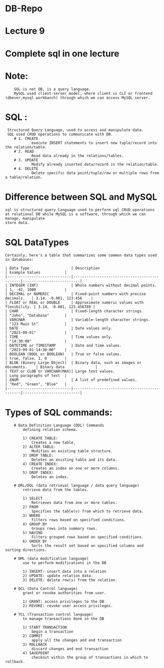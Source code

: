 # DB-Repo
 
# Lecture 9

# Complete sql in one lecture 

# Note:
		SQL is not DB, is a query language.
		MySQL used client-server model, where client is CLI or frontend (dbever,mysql workbanch) through which we can access MySQL server.

# SQL :
	 Structured Query Language, used to access and manipulate data.
	 SQL used CRUD operations to communicate with DB.
		# 1. CREATE 
				execute INSERT statements to insert new tuple/record into the relation/table.
		# 2. READ 
				Read data already in the relations/tables.
		# 3. UPDATE 
				Modify already inserted data/record in the relation/table.
		# 4. DELETE 
				Delete specific data point/tuple/row or multiple rows from a table/relation.


# Difference between SQL and MySQL
	sql is structured query language used to perform sql CRUD operations at relational DB while MySQL is a software, through which we can manage, manipulate
	store data.

# SQL DataTypes
	Certainly, here's a table that summarizes some common data types used in databases:

	| Data Type                   | Description                                  | Example Values           |
	|-----------------------------|----------------------------------------------|--------------------------|
	| INTEGER (INT)               | Whole numbers without decimal points.        | 1, -42, 1000             |
	| DECIMAL or NUMERIC          | Fixed-point numbers with precise decimals.   | 3.14, -0.001, 123.456    |
	| FLOAT or REAL or DOUBLE     | Approximate numeric values with flexibility. | 3.14, -0.001, 123.456789 |
	| CHAR                        | Fixed-length character strings.              | "John", "Database"       |
	| VARCHAR                     | Variable-length character strings.           | "123 Main St"            |
	| DATE                        | Date values only.                            | "2023-09-01"             |
	| TIME                        | Time values only.                            | "14:30:00"               |
	| DATETIME or TIMESTAMP       | Date and time values.                        | "2023-09-01 14:30:00"    |
	| BOOLEAN (BOOL or BOOLEAN)   | True or false values.                        | true, false, 1, 0        |
	| BLOB (Binary Large Object)  | Binary data, such as images or documents.    | Binary data              |
	| TEXT or CLOB or VARCHAR(MAX)| Large text values.                           | Long paragraphs of text  |
	| ENUM                        | A list of predefined values.                 | "Red", "Green", "Blue"   |
	|-----------------------------|----------------------------------------------|--------------------------|	
	

# Types of SQL commands:
		
		# Data Definition Language (DDL) Commands
			defining relation schema.
			
			1) CREATE TABLE: 
				Creates a new table.
			2) ALTER TABLE: 
				Modifies an existing table structure.
			3) DROP TABLE: 
				Deletes an existing table and its data.
			4) CREATE INDEX:
				Creates an index on one or more columns.
			5) DROP INDEX: 
				Deletes an index.
				
		# DRL/DQL (data retrieval language / data query language)
			retrieve data from the tables.
			
			1) SELECT
			    Retrieves data from one or more tables.
			2) FROM
				Specifies the table(s) from which to retrieve data.
			3) WHERE
				Filters rows based on specified conditions.
			4) GROUP BY
				Groups rows into summary rows.
			5) HAVING 
				Filters grouped rows based on specified conditions.
			6) ORDER BY 
			    Sorts the result set based on specified columns and sorting directions.
		
		# DML (data modification language)
			use to perform modifications in the DB
			
			1) INSERT: insert data into a relation
			2) UPDATE: update relation data.
			3) DELETE: delete row(s) from the relation.
		
		# DCL (Data Control language)
			grant or revoke authorities from user.
			
			1) GRANT: access privileges to the DB
			2) REVOKE: revoke user access privileges.
		
		# TCL (Transaction control language)
			to manage transactions done in the DB
			
			1) START TRANSACTION
				begin a transaction
			2) COMMIT
				apply all the changes and end transaction
			3) ROLLBACK
				discard changes and end transaction
			4) SAVEPOINT
				checkout within the group of transactions in which to rollback.